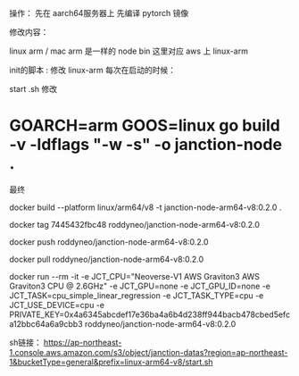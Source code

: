 操作：
先在 aarch64服务器上
先编译 pytorch 镜像


修改内容：

linux arm  / mac arm 是一样的 node bin
这里对应 aws 上 linux-arm

init的脚本 : 修改 linux-arm
每次在启动的时候：

start .sh 修改





# GOARCH=arm GOOS=linux go build -v -ldflags "-w -s" -o janction-node .

最终

docker build --platform linux/arm64/v8 -t janction-node-arm64-v8:0.2.0 .


docker tag 7445432fbc48 roddyneo/janction-node-arm64-v8:0.2.0

docker push roddyneo/janction-node-arm64-v8:0.2.0

docker pull roddyneo/janction-node-arm64-v8:0.2.0





docker run --rm -it -e JCT_CPU="Neoverse-V1 AWS Graviton3 AWS Graviton3 CPU @ 2.6GHz" -e JCT_GPU=none -e JCT_GPU_ID=none -e JCT_TASK=cpu_simple_linear_regression -e JCT_TASK_TYPE=cpu -e JCT_USE_DEVICE=cpu -e PRIVATE_KEY=0x4a6345abcdef17e36ba4a6b4d238ff944bacb478cbed5efca12bbc64a6a9cbb3  roddyneo/janction-node-arm64-v8:0.2.0


sh链接：
https://ap-northeast-1.console.aws.amazon.com/s3/object/janction-datas?region=ap-northeast-1&bucketType=general&prefix=linux-arm64-v8/start.sh